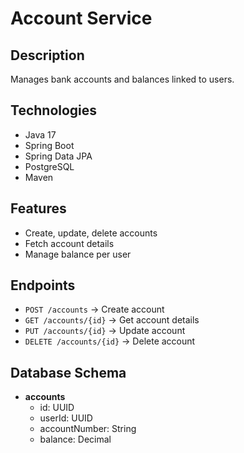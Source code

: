 # Account Service

## Description
Manages bank accounts and balances linked to users.

## Technologies
- Java 17
- Spring Boot
- Spring Data JPA
- PostgreSQL
- Maven

## Features
- Create, update, delete accounts
- Fetch account details
- Manage balance per user

## Endpoints
- `POST /accounts` → Create account
- `GET /accounts/{id}` → Get account details
- `PUT /accounts/{id}` → Update account
- `DELETE /accounts/{id}` → Delete account

## Database Schema
- **accounts**
    - id: UUID
    - userId: UUID
    - accountNumber: String
    - balance: Decimal

